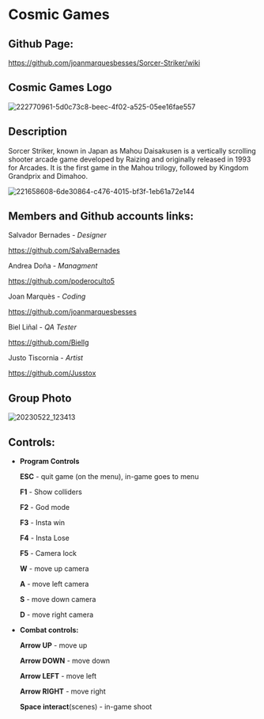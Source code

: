 # Cosmic Games

## **Github Page:**

  https://github.com/joanmarquesbesses/Sorcer-Striker/wiki
  
  
## **Cosmic Games Logo**

![222770961-5d0c73c8-beec-4f02-a525-05ee16fae557](https://github.com/SalvaBernades/R/assets/125651873/ff222716-d5c8-495d-8929-f6e6b41889b6)


## **Description**

Sorcer Striker, known in Japan as Mahou Daisakusen is a vertically scrolling shooter arcade game developed by Raizing and originally released in 1993 for Arcades. It is the first game in the Mahou trilogy, followed by Kingdom Grandprix and Dimahoo.

   ![221658608-6de30864-c476-4015-bf3f-1eb61a72e144](https://github.com/SalvaBernades/R/assets/125651873/abcb5781-a336-467f-ae05-ae9e5672d7be)


## **Members and Github accounts links:**

Salvador Bernades - *Designer*

https://github.com/SalvaBernades

Andrea Doña - *Managment*

https://github.com/poderoculto5

Joan Marquès - *Coding*

https://github.com/joanmarquesbesses

Biel Liñal - *QA Tester*

https://github.com/Biellg

Justo Tiscornia - *Artist*

https://github.com/Jusstox


## **Group Photo**

![20230522_123413](https://github.com/SalvaBernades/R/assets/125651873/c0bbc080-c9cc-47f3-ae0d-fee03241ae20)


## **Controls:**

- **Program Controls**

  **ESC** - quit game (on the menu), in-game goes to menu

  **F1** - Show colliders

  **F2** - God mode

  **F3** - Insta win

  **F4** - Insta Lose

  **F5** - Camera lock

  **W** - move up camera
 
  **A** - move left camera

  **S** - move down camera

  **D** - move right camera

- **Combat controls:**

  **Arrow UP** - move up

  **Arrow DOWN** - move down

  **Arrow LEFT** - move left 

  **Arrow RIGHT** - move right 

  **Space interact**(scenes) - in-game shoot

